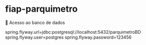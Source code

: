 # fiap-parquimetro

📖 Acesso ao banco de dados

spring.flyway.url=jdbc:postgresql://localhost:5432/parquimetroBD
spring.flyway.user=postgres
spring.flyway.password=123456

